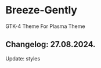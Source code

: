 # Breeze-Gently
GTK-4 Theme For Plasma Theme

Changelog: 27.08.2024.
----------------------

Update: styles
